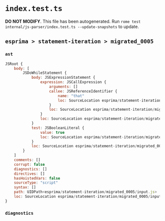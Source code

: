 # `index.test.ts`

**DO NOT MODIFY**. This file has been autogenerated. Run `rome test internal/js-parser/index.test.ts --update-snapshots` to update.

## `esprima > statement-iteration > migrated_0005`

### `ast`

```javascript
JSRoot {
	body: [
		JSDoWhileStatement {
			body: JSExpressionStatement {
				expression: JSCallExpression {
					arguments: []
					callee: JSReferenceIdentifier {
						name: "that"
						loc: SourceLocation esprima/statement-iteration/migrated_0005/input.js 1:3-1:7 (that)
					}
					loc: SourceLocation esprima/statement-iteration/migrated_0005/input.js 1:3-1:9
				}
				loc: SourceLocation esprima/statement-iteration/migrated_0005/input.js 1:3-2:1
			}
			test: JSBooleanLiteral {
				value: true
				loc: SourceLocation esprima/statement-iteration/migrated_0005/input.js 2:8-2:12
			}
			loc: SourceLocation esprima/statement-iteration/migrated_0005/input.js 1:0-2:13
		}
	]
	comments: []
	corrupt: false
	diagnostics: []
	directives: []
	hasHoistedVars: false
	sourceType: "script"
	syntax: []
	path: UIDPath<esprima/statement-iteration/migrated_0005/input.js>
	loc: SourceLocation esprima/statement-iteration/migrated_0005/input.js 1:0-3:0
}
```

### `diagnostics`

```

```
